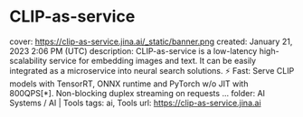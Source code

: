 # CLIP-as-service

cover: https://clip-as-service.jina.ai/_static/banner.png
created: January 21, 2023 2:06 PM (UTC)
description: CLIP-as-service is a low-latency high-scalability service for embedding images and text. It can be easily integrated as a microservice into neural search solutions. ⚡ Fast: Serve CLIP models with TensorRT, ONNX runtime and PyTorch w/o JIT with 800QPS[*]. Non-blocking duplex streaming on requests ...
folder: AI Systems / AI | Tools
tags: ai, Tools
url: https://clip-as-service.jina.ai